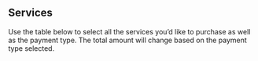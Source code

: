 ## Services

Use the table below to select all the services you’d like to purchase as well as the payment type. The total amount will change based on the payment type selected.